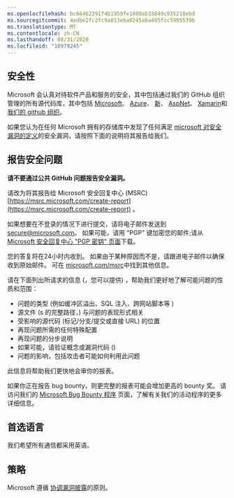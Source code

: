 ```yaml
---
ms.openlocfilehash: bc66462291f4b1959fe1080ab33849c935218ebd
ms.sourcegitcommit: 4edbe2fc2fc9a013e6a0245aba485fcc5905539b
ms.translationtype: MT
ms.contentlocale: zh-CN
ms.lasthandoff: 08/31/2020
ms.locfileid: "10979245"
---
```

<!-- BEGIN MICROSOFT SECURITY.MD V0.0.5 BLOCK -->

##  <a name="security"></a>安全性

Microsoft 会认真对待软件产品和服务的安全，其中包括通过我们的 GitHub 组织管理的所有源代码库，其中包括 [Microsoft](https://github.com/Microsoft)、 [Azure](https://github.com/Azure)、 [新](https://github.com/dotnet)、 [AspNet](https://github.com/aspnet)、 [Xamarin](https://github.com/xamarin)和 [我们的 github 组织](https://opensource.microsoft.com/)。

如果您认为在任何 Microsoft 拥有的存储库中发现了任何满足 [microsoft 对安全漏洞的定义](https://docs.microsoft.com/en-us/previous-versions/tn-archive/cc751383(v=technet.10))的安全漏洞，请按照下面的说明将其报告给我们。

##  <a name="reporting-security-issues"></a>报告安全问题

**请不要通过公共 GitHub 问题报告安全漏洞。**

请改为将其报告给 Microsoft 安全回复中心 (MSRC) [https://msrc.microsoft.com/create-report](https://msrc.microsoft.com/create-report) 。

如果想要在不登录的情况下进行提交，请将电子邮件发送到 [secure@microsoft.com](mailto:secure@microsoft.com)。  如果可能，请用 "PGP" 键加密您的邮件;请从 [Microsoft 安全回复中心 "PGP 密钥" 页面](https://www.microsoft.com/en-us/msrc/pgp-key-msrc)下载。

您的答复将在24小时内收到。 如果由于某种原因而不是，请跟进电子邮件以确保收到原始邮件。 可在 [microsoft.com/msrc](https://www.microsoft.com/msrc)中找到其他信息。 

请在下面列出所请求的信息 (，您可以提供) ，帮助我们更好地了解可能问题的性质和范围：

  * 问题的类型 (例如缓冲区溢出、SQL 注入、跨网站脚本等 ) 
  * 源文件 (s 的完整路径，) 与问题的表现形式相关
  * 受影响的源代码 (标记/分支/提交或直接 URL) 的位置
  * 再现问题所需的任何特殊配置
  * 再现问题的分步说明
  * 如果可能，请验证概念或漏洞代码 () 
  * 问题的影响，包括攻击者可能如何利用此问题

此信息将帮助我们更快地会审你的报表。

如果你正在报告 bug bounty，则更完整的报表可能会增加更高的 bounty 奖。 请访问我们的 [Microsoft Bug Bounty 程序](https://microsoft.com/msrc/bounty) 页面，了解有关我们的活动程序的更多详细信息。

##  <a name="preferred-languages"></a>首选语言

我们希望所有通信都采用英语。

##  <a name="policy"></a>策略

Microsoft 遵循 [协调漏洞披露](https://www.microsoft.com/en-us/msrc/cvd)的原则。

<!-- END MICROSOFT SECURITY.MD BLOCK -->